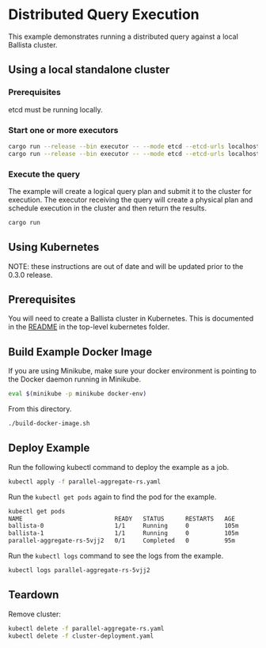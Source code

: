 # Distributed Query Execution

This example demonstrates running a distributed query against a local Ballista cluster.

## Using a local standalone cluster

### Prerequisites

etcd must be running locally.

### Start one or more executors

```bash
cargo run --release --bin executor -- --mode etcd --etcd-urls localhost:2379 --external-host localhost --port 50051 
cargo run --release --bin executor -- --mode etcd --etcd-urls localhost:2379 --external-host localhost --port 50052 
```

### Execute the query

The example will create a logical query plan and submit it to the cluster for execution. The executor receiving the 
query will create a physical plan and schedule execution in the cluster and then return the results.

```bash
cargo run
``` 

## Using Kubernetes

NOTE: these instructions are out of date and will be updated prior to the 0.3.0 release.

## Prerequisites

You will need to create a Ballista cluster in Kubernetes. This is documented in the [README](../../../kubernetes/README.md) in the top-level kubernetes folder. 

## Build Example Docker Image

If you are using Minikube, make sure your docker environment is pointing to the Docker daemon running in Minikube.

```bash
eval $(minikube -p minikube docker-env)
```

From this directory.

```bash
./build-docker-image.sh
```

## Deploy Example

Run the following kubectl command to deploy the example as a job.

```bash
kubectl apply -f parallel-aggregate-rs.yaml
```

Run the `kubectl get pods` again to find the pod for the example.

```bash
kubectl get pods
NAME                          READY   STATUS      RESTARTS   AGE
ballista-0                    1/1     Running     0          105m
ballista-1                    1/1     Running     0          105m
parallel-aggregate-rs-5vjj2   0/1     Completed   0          95m
```

Run the `kubectl logs` command to see the logs from the example.

```bash
kubectl logs parallel-aggregate-rs-5vjj2
```

## Teardown

Remove cluster:

```bash
kubectl delete -f parallel-aggregate-rs.yaml
kubectl delete -f cluster-deployment.yaml
```
